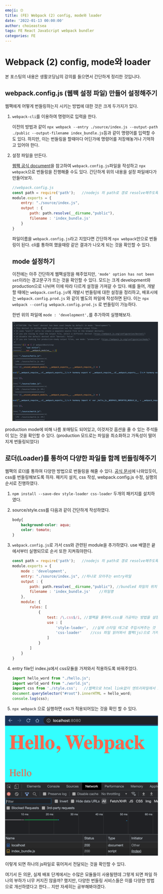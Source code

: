 ```yaml
---
emoji: 🙄
title: (FE) Webpack (2) config, mode와 loader
date: '2022-01-13 00:00:00'
author: choieastsea
tags: FE React JavaScript webpack bundler
categories: FE
---
```


# Webpack (2) config, mode와 loader

본 포스팅의 내용은 생활코딩님의 강의를 들으면서 간단하게 정리한 것입니다.

## webpack.config.js (웹팩 설정 파일) 만들어 설정해주기

웹팩에게 어떻게 번들링하는지 시키는 방법에 대한 것은 크게 두가지가 있다.

1. `webpack-cli`를 이용하여 명령어로 입력을 한다.

   이전의 방법과 같이 `npx webpack --entry ./source/index.js --output-path ./public --output-filename index_bundle.js`등과 같이 명령어를 입력할 수도 있다. 하지만, 이는 번들링을 할때마다 어딘가에 명령어를 저장해놓거나 기억하고 있어야 한다.

2. 설정 파일을 만든다.

   [웹팩 공식 document](webpack.js.org/configuration/)을 참고하여 `webpack.config.js`파일을 작성하고 `npx webpack`으로 번들링을 진행해줄 수도 있다. 간단하게 위의 내용을 설정 파일에다가 만들어보자.

   ``` javascript
   //webpack.config.js
   const path = require('path');   //nodejs 의 path로 경로 resolve해주도록 함
   module.exports = {
       entry: "./source/index.js",
       output : {
           path: path.resolve(__dirname,"public"),
           filename : 'index_bundle.js'
       }
   }
   ```

   파일이름을 `webpack.config.js`라고 지었다면 간단하게 `npx webpack`만으로 번들링이 된다. cli를 통하여 했을때랑 같은 결과가 나오게 되는 것을 확인할 수 있다. 

   

   ## mode 설정하기

   이전에는 아주 간단하게 웹팩설정을 해주었지만, `'mode' option has not been set`이라는 경고문구가 뜨는 것을 확인할 수 있다. 모드는 크게 development와 production으로 나뉘며 이에 따라 다르게 설정을 가져갈 수 있다. 예를 들어, 개발할 때에는 `webpack.config.js`에 개발시 번들링에 대한 설정을 정리하고, 배포시에는 `webpack.config.prod.js` 와 같이 별도의 파일에 작성하면 된다. 이는 `npx webpack --config webpack.config.prod.js` 로 번들링이 가능하다.

   한번 위의 파일에 `mode : 'development',`를 추가하여 실행해보자.

   ![img1](img1.png)

production mode에 비해 나름 포매팅도 되어있고, 이것저것 옵션을 줄 수 있는 주석들이 있는 것을 확인할 수 있다. (production 모드로는 파일을 최소화하고 가독성이 떨어지게 번들링되었다)

## 로더(Loader)를 통하여 다양한 파일들 함께 번들링해주기

웹팩의 로더를 통하여 다양한 방법으로 번들링을 해줄 수 있다.  [공식 문서](https://webpack.js.org/guides/asset-management/)에 나와있듯이, css를 번들링해보도록 하자. 패키지 설치, css 작성, webpack.config.js 수정, 실행의 순서로 진행하였다.

1. `npm install --save-dev style-loader css-loader`  두개의 패키지를 설치하였다. 

2. source/style.css를 다음과 같이 간단하게 작성하였다.

   ```css
   body{
       background-color: aqua;
       color: tomato;
   }
   ```

3. `webpack.config.js`로 가서 css와 관련된 module을 추가하였다. use 배열은 끝에서부터 실행되므로 순서 또한 지켜줘야한다.

   ```javascript
   const path = require('path');   //nodejs 의 path로 경로 resolve해주도록 함
   module.exports = {
       mode : 'development',
       entry: "./source/index.js", //하나로 모아주는 entry파일
       output : {
           path: path.resolve(__dirname,"public"), //bundled 파일의 위치
           filename : 'index_bundle.js'    //파일명
       },
       module: {
           rules: [
               {
                   test: /\.css$/i, //웹팩을 통하여.css를 가공하는 방법을 설정 (정규표현식 이용)
                   use : [
                       'style-loader',  //실제 스타일 태그로 주입시켜주는 것
                       'css-loader'    //css 파일 읽어와서 웹팩(js)으로 가져오는 것, 얘가 더 먼저 실행이 됨
                   ]
               }
           ]
       }
   }
   ```

4. entry file인 index.js에서 css모듈을 가져와서 적용하도록 바꿔주었다.

   ```javascript
   import hello_word from "./hello.js";
   import world_word from "./world.js";
   import css from './style.css';	//웹팩으로 html link없이 엔트리파일에서 import를 해줘도 css를 적용시킬 수 있다!
   document.querySelector("#root").innerHTML = hello_word;
   console.log(css);
   ```

5. `npx webpack` 으로 실행하면 css가 적용되어있는 것을 확인 할 수 있다.

![img2](img2.png)

이렇게 되면 하나의 js파일로 묶어져서 전달되는 것을 확인할 수 있다.

여기서 든 의문, 실제 배포 단계에서는 수많은 모듈들이 사용될텐데 그렇게 되면 파일 하나의 부하가 너무 커지진 않을까? 했지만, 다양한 번들링 서비스들은 이를 다양한 방법으로 개선하였다고 한다... 지만 자세히는 공부해봐야겠다.

